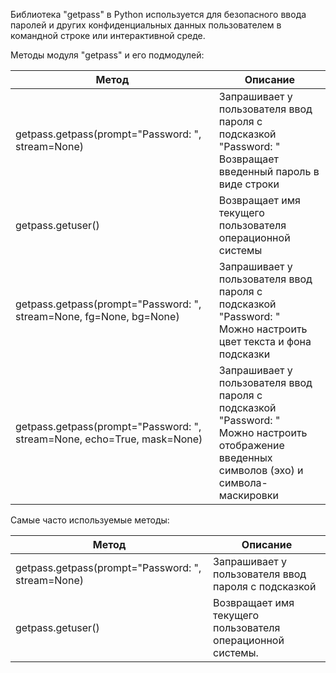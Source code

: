<p>Библиотека "getpass" в Python используется для безопасного ввода паролей и других конфиденциальных
данных пользователем в командной строке или интерактивной среде.</p>
<p>Методы модуля "getpass" и его подмодулей:</p>
<table>
<thead>
<tr>
<th>Метод</th>
<th>Описание</th>
</tr>
</thead>
<tbody>
<tr>
<td>getpass.getpass(prompt="Password: ", stream=None)</td>
<td>Запрашивает у пользователя ввод пароля с подсказкой<br>"Password: "<br>Возвращает введенный пароль в виде строки</td>
</tr>
<tr>
<td>getpass.getuser()</td>
<td>Возвращает имя текущего пользователя операционной системы</td>
</tr>
<tr>
<td>getpass.getpass(prompt="Password: ", stream=None, fg=None, bg=None)</td>
<td>Запрашивает у пользователя ввод пароля с подсказкой<br>"Password: "<br>Можно настроить цвет текста и фона подсказки</td>
</tr>
<tr>
<td>getpass.getpass(prompt="Password: ", stream=None, echo=True, mask=None)</td>
<td>Запрашивает у пользователя ввод пароля с подсказкой<br>"Password: "<br>Можно настроить отображение введенных символов (эхо) и символа-маскировки</td>
</tr>
</tbody>
</table>
<p>Самые часто используемые методы:</p>
<table>
<thead>
<tr>
<th>Метод</th>
<th>Описание</th>
</tr>
</thead>
<tbody>
<tr>
<td>getpass.getpass(prompt="Password: ", stream=None)</td>
<td>Запрашивает у пользователя ввод пароля с подсказкой</td>
</tr>
<tr>
<td>getpass.getuser()</td>
<td>Возвращает имя текущего пользователя операционной системы.</td>
</tr>
</tbody>
</table>